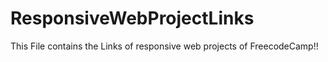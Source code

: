 # ResponsiveWebProjectLinks
This File contains the Links of responsive web projects of FreecodeCamp!!

